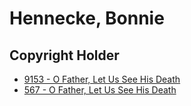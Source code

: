 # Hennecke, Bonnie

## Copyright Holder

- [9153 - O Father, Let Us See His Death](/hymns/9153.md)
- [567 - O Father, Let Us See His Death](/hymns/567.md)

